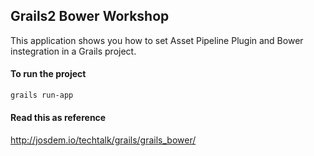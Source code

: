 Grails2 Bower Workshop
----------------------------------------------

This application shows you how to set Asset Pipeline Plugin and Bower instegration in a Grails project.

#### To run the project

```bash
grails run-app
```

#### Read this as reference

http://josdem.io/techtalk/grails/grails_bower/